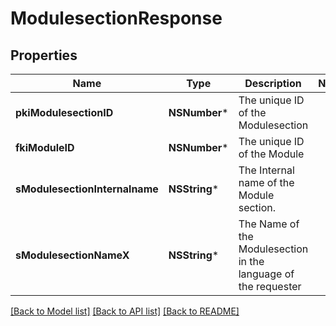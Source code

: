 # ModulesectionResponse

## Properties
Name | Type | Description | Notes
------------ | ------------- | ------------- | -------------
**pkiModulesectionID** | **NSNumber*** | The unique ID of the Modulesection | 
**fkiModuleID** | **NSNumber*** | The unique ID of the Module | 
**sModulesectionInternalname** | **NSString*** | The Internal name of the Module section. | 
**sModulesectionNameX** | **NSString*** | The Name of the Modulesection in the language of the requester | 

[[Back to Model list]](../README.md#documentation-for-models) [[Back to API list]](../README.md#documentation-for-api-endpoints) [[Back to README]](../README.md)


